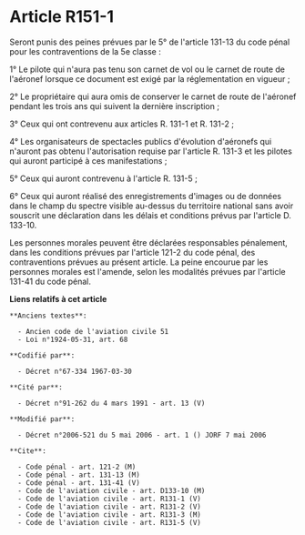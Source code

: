 # Article R151-1

Seront punis des peines prévues par le 5° de l'article 131-13 du code pénal pour les contraventions de la 5e classe :

1° Le pilote qui n'aura pas tenu son carnet de vol ou le carnet de route de l'aéronef lorsque ce document est exigé par la
réglementation en vigueur ;

2° Le propriétaire qui aura omis de conserver le carnet de route de l'aéronef pendant les trois ans qui suivent la dernière
inscription ;

3° Ceux qui ont contrevenu aux articles R. 131-1 et R. 131-2 ;

4° Les organisateurs de spectacles publics d'évolution d'aéronefs qui n'auront pas obtenu l'autorisation requise par
l'article R. 131-3 et les pilotes qui auront participé à ces manifestations ;

5° Ceux qui auront contrevenu à l'article R. 131-5 ;

6° Ceux qui auront réalisé des enregistrements d'images ou de données dans le champ du spectre visible au-dessus du
territoire national sans avoir souscrit une déclaration dans les délais et conditions prévus par l'article D. 133-10.

Les personnes morales peuvent être déclarées responsables pénalement, dans les conditions prévues par l'article 121-2 du code
pénal, des contraventions prévues au présent article. La peine encourue par les personnes morales est l'amende, selon les
modalités prévues par l'article 131-41 du code pénal.

**Liens relatifs à cet article**

	**Anciens textes**:

	  - Ancien code de l'aviation civile 51
	  - Loi n°1924-05-31, art. 68

	**Codifié par**:

	  - Décret n°67-334 1967-03-30

	**Cité par**:

	  - Décret n°91-262 du 4 mars 1991 - art. 13 (V)

	**Modifié par**:

	  - Décret n°2006-521 du 5 mai 2006 - art. 1 () JORF 7 mai 2006

	**Cite**:

	  - Code pénal - art. 121-2 (M)
	  - Code pénal - art. 131-13 (M)
	  - Code pénal - art. 131-41 (V)
	  - Code de l'aviation civile - art. D133-10 (M)
	  - Code de l'aviation civile - art. R131-1 (V)
	  - Code de l'aviation civile - art. R131-2 (V)
	  - Code de l'aviation civile - art. R131-3 (M)
	  - Code de l'aviation civile - art. R131-5 (V)
